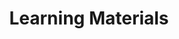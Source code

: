 ---
title: Learning Materials
description: Access a rich library of articles, papers, and resources to deepen your understanding.
icon: fas fa-file-alt fa-3x
---